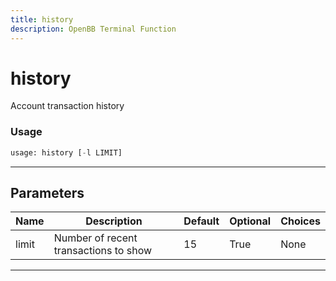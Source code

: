 ```yaml
---
title: history
description: OpenBB Terminal Function
---
```


# history

Account transaction history

### Usage 
```python
usage: history [-l LIMIT]
```

---
## Parameters

| Name | Description | Default | Optional | Choices |
| ---- | ----------- | ------- | -------- | ------- |
| limit | Number of recent transactions to show | 15 | True | None |


---
